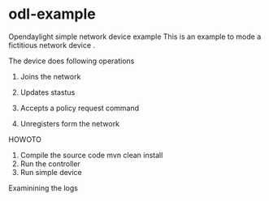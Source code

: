 # odl-example
Opendaylight simple network device example
This is an example to mode a fictitious network device .

The device does following operations

1) Joins the network

2) Updates stastus

3) Accepts a policy request command

4) Unregisters form the network


HOWOTO

1) Compile the source code  mvn clean install
2) Run the controller 
3) Run simple device 



Examinining the logs

